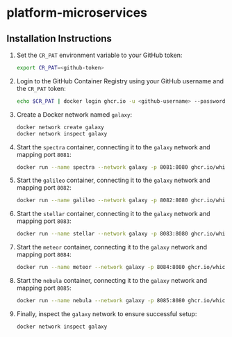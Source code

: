 # platform-microservices

## Installation Instructions

1. Set the `CR_PAT` environment variable to your GitHub token:

   ```bash
   export CR_PAT=<github-token>
   ```

2. Login to the GitHub Container Registry using your GitHub username and the `CR_PAT` token:

   ```bash
   echo $CR_PAT | docker login ghcr.io -u <github-username> --password-stdin
   ```

3. Create a Docker network named `galaxy`:

   ```bash
   docker network create galaxy
   docker network inspect galaxy
   ```

4. Start the `spectra` container, connecting it to the `galaxy` network and mapping port `8081`:

   ```bash
   docker run --name spectra --network galaxy -p 8081:8080 ghcr.io/whichlicense/platform-microservices/spectra:0.9.4
   ```

5. Start the `galileo` container, connecting it to the `galaxy` network and mapping port `8082`:

   ```bash
   docker run --name galileo --network galaxy -p 8082:8080 ghcr.io/whichlicense/platform-microservices/galileo:0.9.4
   ```

6. Start the `stellar` container, connecting it to the `galaxy` network and mapping port `8083`:

   ```bash
   docker run --name stellar --network galaxy -p 8083:8080 ghcr.io/whichlicense/platform-microservices/stellar:0.9.4
   ```

7. Start the `meteor` container, connecting it to the `galaxy` network and mapping port `8084`:

   ```bash
   docker run --name meteor --network galaxy -p 8084:8080 ghcr.io/whichlicense/platform-microservices/meteor:0.9.4
   ```

8. Start the `nebula` container, connecting it to the `galaxy` network and mapping port `8085`:

   ```bash
   docker run --name nebula --network galaxy -p 8085:8080 ghcr.io/whichlicense/platform-microservices/nebula:0.9.4
   ```

9. Finally, inspect the `galaxy` network to ensure successful setup:

   ```bash
   docker network inspect galaxy
   ```

